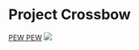 Project Crossbow
=====
[PEW PEW](https://www.youtube.com/watch?v=DTx_qTwQqjU)
![](http://i.imgur.com/k3DAOm9.jpg)